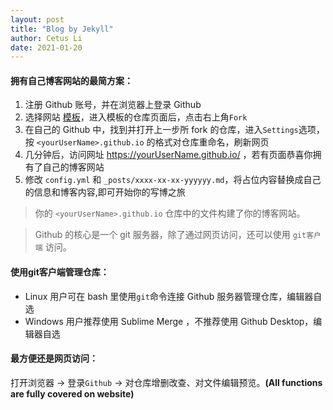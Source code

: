 ```yaml
---
layout: post
title: "Blog by Jekyll"
author: Cetus Li
date: 2021-01-20
---
```

#### <b>拥有自己博客网站的最简方案：</b>
1. 注册 Github 账号，并在浏览器上登录 Github
2. 选择网站 [模板][gh-themes]，进入模板的仓库页面后，点击右上角`Fork`
3. 在自己的 Github 中，找到并打开上一步所 fork 的仓库，进入`Settings`选项，按 `<yourUserName>.github.io` 的格式对仓库重命名，刷新网页
4. 几分钟后，访问网址 https://yourUserName.github.io/ ，若有页面恭喜你拥有了自己的博客网站
5. 修改 `config.yml` 和 `_posts/xxxx-xx-xx-yyyyyy.md`，将占位内容替换成自己的信息和博客内容,即可开始你的写博之旅

>你的 `<yourUserName>.github.io` 仓库中的文件构建了你的博客网站。

>Github 的核心是一个 git 服务器，除了通过网页访问，还可以使用 `git客户端` 访问。

#### <b>使用git客户端管理仓库：</b>
 - Linux 用户可在 bash 里使用`git`命令连接 Github 服务器管理仓库，编辑器自选
 - Windows 用户推荐使用 Sublime Merge ，不推荐使用 Github Desktop，编辑器自选
 
#### <b>最方便还是网页访问：</b>
打开浏览器 -> 登录`Github` -> 对仓库增删改查、对文件编辑预览。<b>(All functions are fully covered on website)</b>






















[gh-themes]: https://pages.github.com/themes/
